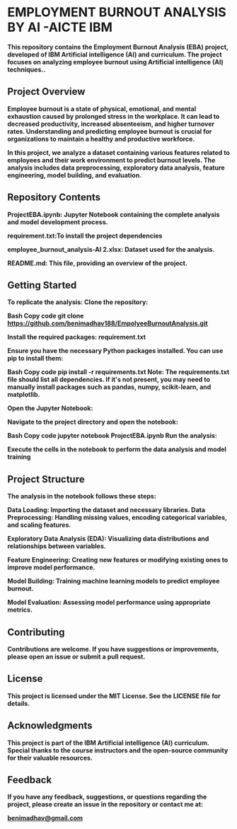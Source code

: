 <b><h1>EMPLOYMENT BURNOUT ANALYSIS BY AI -AICTE  IBM </h1><b>
<p>
  This repository contains the Employment Burnout Analysis (EBA) project, developed of IBM Artificial intelligence (AI)  and curriculum. The project focuses on analyzing employee burnout using Artificial intelligence (AI) techniques..
  
</p>
<b><h2>Project Overview </h2><b>
<p>
  Employee burnout is a state of physical, emotional, and mental exhaustion caused by prolonged stress in the workplace. It can lead to decreased productivity, increased absenteeism, and higher turnover rates. Understanding and predicting employee burnout is crucial for organizations to maintain a healthy and productive workforce.

In this project, we analyze a dataset containing various features related to employees and their work environment to predict burnout levels. The analysis includes data preprocessing, exploratory data analysis, feature engineering, model building, and evaluation.
</p>
<b><h2> Repository Contents</h2><b>
<p>
  ProjectEBA.ipynb: Jupyter Notebook containing the complete analysis and model development process.

requirement.txt:To install the project dependencies

employee_burnout_analysis-AI 2.xlsx: Dataset used for the analysis.

README.md: This file, providing an overview of the project.
</p>

<b><h2> Getting Started</h2><b>
<p>
  To replicate the analysis: Clone the repository:

Bash Copy code git clone https://github.com/benimadhav188/EmpolyeeBurnoutAnalysis.git

Install the required packages: requirement.txt

Ensure you have the necessary Python packages installed. You can use pip to install them:

Bash Copy code pip install -r requirements.txt Note: The requirements.txt file should list all dependencies. If it's not present, you may need to manually install packages such as pandas, numpy, scikit-learn, and matplotlib.

Open the Jupyter Notebook:

Navigate to the project directory and open the notebook:

Bash Copy code jupyter notebook ProjectEBA.ipynb Run the analysis:

Execute the cells in the notebook to perform the data analysis and model training
</p>

<b><h2>Project Structure</h2><b>
<p>
  The analysis in the notebook follows these steps:

Data Loading: Importing the dataset and necessary libraries. Data Preprocessing: Handling missing values, encoding categorical variables, and scaling features.

Exploratory Data Analysis (EDA): Visualizing data distributions and relationships between variables.

Feature Engineering: Creating new features or modifying existing ones to improve model performance.

Model Building: Training machine learning models to predict employee burnout.

Model Evaluation: Assessing model performance using appropriate metrics.
</p>

<b><h2>Contributing</h2><b>
<p>
  Contributions are welcome. If you have suggestions or improvements, please open an issue or submit a pull request.
</p>

<b><h2>License</h2><b>
<p>
  This project is licensed under the MIT License. See the LICENSE file for details.
</p>
<b><h2>Acknowledgments</h2><b>
<p>
  This project is part of the IBM Artificial intelligence (AI) curriculum. Special thanks to the course instructors and the open-source community for their valuable resources.
</p>
<b><h2>Feedback</h2><b>
<p>If you have any feedback, suggestions, or questions regarding the project, please create an issue in the repository or contact me at:</p>
<p>
  <a href= "benimadhav31@gmail.com">benimadhav@gmail.com</a>
</p>
